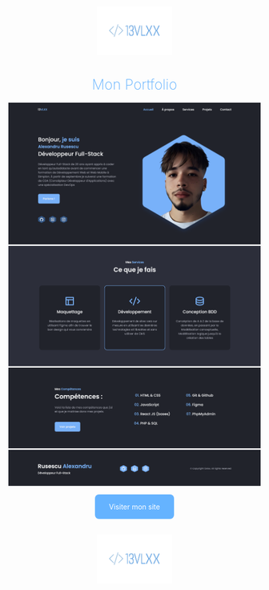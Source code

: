 <p align="center">
  <img src="img/logo3.png" alt="Votre Nom" width="150" />
</p>
<h1 style="text-align:center; color: #65B3FF; font-weight: 200">Mon Portfolio</h1>

![homePage](img/homepage.png)
![servicesPage](img/servicespage.png)
![skillsPage](img/skillspage.png)
![footerPage](img/footer.png)

<div align="center">
  <a href="https://rusescu-alexandru-folio.netlify.app" style="background:#65B3FF; color: white; padding: 1rem 1.75rem; border-radius:0.5rem; display: inline-block; text-decoration: none;">
    Visiter mon site
  </a>
</div>
<br/>
<p align="center">
  <img src="img/logo3.png" alt="Votre Nom" width="150" />
</p>
